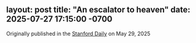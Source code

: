 layout: post
title: "An escalator to heaven"
date: 2025-07-27 17:15:00 -0700
---

Originally published in the [Stanford Daily](https://stanforddaily.com/2025/05/29/traveler-your-digital-footprints-an-escalator-to-heaven/) on May 29, 2025